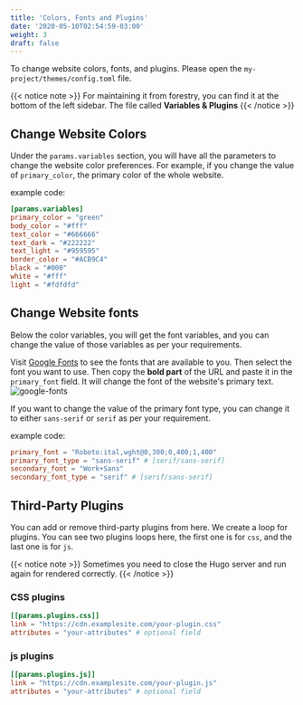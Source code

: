 ```yaml
---
title: 'Colors, Fonts and Plugins'
date: '2020-05-10T02:54:59-03:00'
weight: 3
draft: false
---
```


To change website colors, fonts, and plugins. Please open the `my-project/themes/config.toml` file.

{{< notice note >}}
For maintaining it from forestry, you can find it at the bottom of the left sidebar. The file called **Variables & Plugins**
{{< /notice >}}

## Change Website Colors
Under the `params.variables` section, you will have all the parameters to change the website color preferences. For example, if you change the value of `primary_color`, the primary color of the whole website.

example code:

```toml
[params.variables]
primary_color = "green"
body_color = "#fff"
text_color = "#666666"
text_dark = "#222222"
text_light = "#959595"
border_color = "#ACB9C4"
black = "#000"
white = "#fff"
light = "#fdfdfd"
```

## Change Website fonts
Below the color variables, you will get the font variables, and you can change the value of those variables as per your requirements. 

Visit [Google Fonts](https://fonts.google.com/) to see the fonts that are available to you. Then select the font you want to use. Then copy the **bold part** of the URL and paste it in the `primary_font` field. It will change the font of the website's primary text.
![google-fonts](/images/theme-settings/google-fonts.png)

If you want to change the value of the primary font type, you can change it to either `sans-serif` or `serif` as per your requirement.

example code:

```toml
primary_font = "Roboto:ital,wght@0,300;0,400;1,400"
primary_font_type = "sans-serif" # [serif/sans-serif]
secondary_font = "Work+Sans"
secondary_font_type = "serif" # [serif/sans-serif]
```



## Third-Party Plugins

You can add or remove third-party plugins from here. We create a loop for plugins. You can see two plugins loops here, the first one is for `css`, and the last one is for `js`.

{{< notice note >}}
Sometimes you need to close the Hugo server and run again for rendered correctly.
{{< /notice >}}

### CSS plugins

```toml
[[params.plugins.css]]
link = "https://cdn.examplesite.com/your-plugin.css"
attributes = "your-attributes" # optional field
```

### js plugins

```toml
[[params.plugins.js]]
link = "https://cdn.examplesite.com/your-plugin.js"
attributes = "your-attributes" # optional field
```